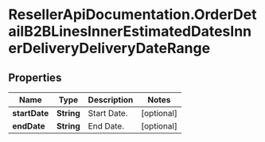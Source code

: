 # ResellerApiDocumentation.OrderDetailB2BLinesInnerEstimatedDatesInnerDeliveryDeliveryDateRange

## Properties

Name | Type | Description | Notes
------------ | ------------- | ------------- | -------------
**startDate** | **String** | Start Date. | [optional] 
**endDate** | **String** | End Date. | [optional] 


